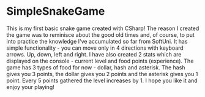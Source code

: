 # SimpleSnakeGame
This is my first basic snake game created with CSharp! The reason I created the game was to reminisce about the good old times and, of course, to put into practice the knowledge I've accumulated so far from SoftUni. 
It has simple functionality - you can move only in 4 directions with keyboard arrows. Up, down, left and right. 
I have also created 2 stats which are displayed on the console - current level and food points (experience).
The game has 3 types of food for now - dollar, hash and asterisk. The hash gives you 3 points, the dollar gives you 2 points and the asterisk gives you 1 point.
Every 5 points gathered the level increases by 1.
I hope you like it and enjoy your playing! 
